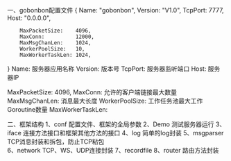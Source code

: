 一、gobonbon配置文件
{
		Name:    "gobonbon",
		Version: "V1.0",
		TcpPort: 7777,
		Host:    "0.0.0.0",

		MaxPacketSize:    4096,
		MaxConn:          12000,
		MaxMsgChanLen:    1024,
		WorkerPoolSize:   10,
		MaxWorkerTaskLen: 1024,
}
Name:    服务器应用名称
Version: 版本号
TcpPort: 服务器监听端口
Host:    服务器IP

MaxPacketSize:    4096,
MaxConn:          允许的客户端链接最大数量
MaxMsgChanLen:    消息最大长度
WorkerPoolSize:   工作任务池最大工作Goroutine数量
MaxWorkerTaskLen: 

二、框架结构
1、conf 		配置文件、框架的全局参数
2、Demo 		测试服务器运行
3、iface  		连接方法接口和框架其他方法的接口
4、log 			简单的log封装
5、msgparser 	TCP消息封装和拆包，防止TCP粘包   
6、network 		TCP、WS、UDP连接封装
7、recordfile
8、router 		路由方法封装

